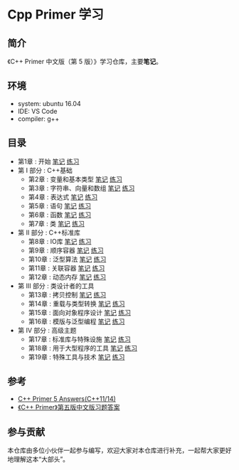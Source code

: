# Cpp Primer 学习

## 简介

《C++ Primer 中文版（第 5 版）》学习仓库，主要**笔记**。

## 环境

- system: ubuntu 16.04
- IDE: VS Code
- compiler: g++

## 目录

- 第1章 : 开始  [笔记](./notes/ch01.md)  [练习](./excersize/ch01.md)
- 第 I 部分 : C++基础
  - 第2章 : 变量和基本类型  [笔记](./notes/ch02.md)  [练习](./excersize/ch02.md)
  - 第3章 : 字符串、向量和数组  [笔记](./notes/ch03.md)  [练习](./excersize/ch03.md)
  - 第4章 : 表达式  [笔记](./notes/ch04.md)  [练习](./excersize/ch04.md)  
  - 第5章 : 语句  [笔记](./notes/ch05.md)  [练习](./excersize/ch05.md)
  - 第6章 : 函数  [笔记](./notes/ch06.md)  [练习](./excersize/ch06.md)
  - 第7章 : 类  [笔记](./notes/ch07.md)  [练习](./excersize/ch07.md)
- 第 II 部分 : C++标准库
  - 第8章 : IO库  [笔记](./notes/ch08.md)  [练习](./excersize/ch08.md)
  - 第9章 : 顺序容器  [笔记](./notes/ch09.md)  [练习](./excersize/ch09.md)
  - 第10章 : 泛型算法  [笔记](./notes/ch10.md)  [练习](./excersize/ch10.md)
  - 第11章 : 关联容器  [笔记](./notes/ch11.md)  [练习](./excersize/ch11.md)
  - 第12章 : 动态内存  [笔记](./notes/ch12.md)  [练习](./excersize/ch12.md)
- 第 III 部分 : 类设计者的工具
  - 第13章 : 拷贝控制   [笔记](./notes/ch13.md)  [练习](./excersize/ch13.md)
  - 第14章 : 重载与类型转换  [笔记](./notes/ch14.md)  [练习](./excersize/ch14.md)
  - 第15章 : 面向对象程序设计  [笔记](./notes/ch15.md)  [练习](./excersize/ch15.md)
  - 第16章 : 模版与泛型编程  [笔记](./notes/ch16.md)  [练习](./excersize/ch16.md)
- 第 IV 部分 : 高级主题
  - 第17章 : 标准库与特殊设施  [笔记](./notes/ch17.md)  [练习](./excersize/ch17.md)
  - 第18章 : 用于大型程序的工具  [笔记](./notes/ch18.md)  [练习](./excersize/ch18.md)
  - 第19章 : 特殊工具与技术  [笔记](./notes/ch19.md)  [练习](./excersize/ch19.md)

## 参考

- [C++ Primer 5 Answers(C++11/14)](https://github.com/Mooophy/Cpp-Primer)
- [《C++ Primer》第五版中文版习题答案](https://github.com/huangmingchuan/Cpp_Primer_Answers)

## 参与贡献

本仓库由多位小伙伴一起参与编写，欢迎大家对本仓库进行补充，一起帮大家更好地理解这本“大部头”。
